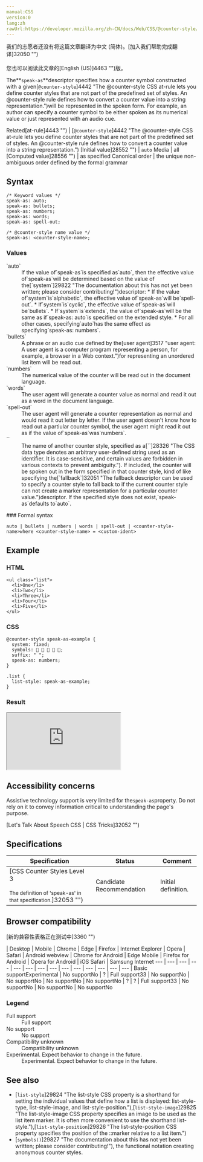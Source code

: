 ```yaml
---
manual:CSS
version:0
lang:zh
rawUrl:https://developer.mozilla.org/zh-CN/docs/Web/CSS/@counter-style/speak-as
---
```




<bdi>我们的志愿者还没有将这篇文章翻译为<bdi>中文 (简体)</bdi>。[加入我们帮助完成翻译]32050 "")<br></br>您也可以阅读此文章的[English (US)]4463 "")版。</bdi>






The**`speak-as`**descriptor specifies how a counter symbol constructed with a given[`@counter-style`]4442 "The @counter-style CSS at-rule lets you define counter styles that are not part of the predefined set of styles. An @counter-style rule defines how to convert a counter value into a string representation.")will be represented in the spoken form. For example, an author can specify a counter symbol to be either spoken as its numerical value or just represented with an audio cue.


Related[at-rule]4443 "") | [`@counter-style`]4442 "The @counter-style CSS at-rule lets you define counter styles that are not part of the predefined set of styles. An @counter-style rule defines how to convert a counter value into a string representation.") 
[Initial value]28552 "") | `auto` 
Media | all 
[Computed value]28556 "") | as specified 
Canonical order | the unique non-ambiguous order defined by the formal grammar 


## Syntax<a name="Syntax"></a>

```
/* Keyword values */
speak-as: auto;
speak-as: bullets;
speak-as: numbers;
speak-as: words;
speak-as: spell-out;

/* @counter-style name value */
speak-as: <counter-style-name>;
```

### Values<a name="Values"></a>
<dl><dt id=''>`auto`</dt><dd>If the value of`speak-as`is specified as`auto`, then the effective value of`speak-as`will be determined based on the value of the[`system`]29822 "The documentation about this has not yet been written; please consider contributing!")descriptor:
* If the value of`system`is`alphabetic`, the effective value of`speak-as`will be`spell-out`.
* If`system`is`cyclic`, the effective value of`speak-as`will be`bullets`.
* If`system`is`extends`, the value of`speak-as`will be the same as if`speak-as: auto`is specified on the extended style.
* For all other cases, specifying`auto`has the same effect as specifying`speak-as: numbers`.
</dd><dt id=''>`bullets`</dt><dd>A phrase or an audio cue defined by the[user agent]3517 "user agent: A user agent is a computer program representing a person, for example, a browser in a Web context.")for representing an unordered list item will be read out.</dd><dt id=''>`numbers`</dt><dd>The numerical value of the counter will be read out in the document language.</dd><dt id=''>`words`</dt><dd>The user agent will generate a counter value as normal and read it out as a word in the document language.</dd><dt id=''>`spell-out`</dt><dd>The user agent will generate a counter representation as normal and would read it out letter by letter. If the user agent doesn&#39;t know how to read out a partiular counter symbol, the user agent might read it out as if the value of`speak-as`was`numbers`.</dd><dt id=''>`<counter-style-name>`</dt><dd>The name of another counter style, specified as a[`<custom-ident>`]28326 "The <custom-ident> CSS data type denotes an arbitrary user-defined string used as an identifier. It is case-sensitive, and certain values are forbidden in various contexts to prevent ambiguity."). If included, the counter will be spoken out in the form specified in that counter style, kind of like specifying the[`fallback`]32051 "The fallback descriptor can be used to specify a counter style to fall back to if the current counter style can not create a marker representation for a particular counter value.")descriptor. If the specified style does not exist,`speak-as`defaults to`auto`.</dd></dl>
### Formal syntax<a name="Formal_syntax"></a>

```
auto | bullets | numbers | words | spell-out | <counter-style-name>where <counter-style-name> = <custom-ident>
```

## Example<a name="Example"></a>

### HTML<a name="HTML"></a>

```
<ul class="list">
  <li>One</li>
  <li>Two</li>
  <li>Three</li>
  <li>Four</li>
  <li>Five</li>
</ul>
```

### CSS<a name="CSS"></a>

```
@counter-style speak-as-example {
  system: fixed;
  symbols:     ;
  suffix: " ";
  speak-as: numbers;
}

.list {
  list-style: speak-as-example;    
}
```

### Result<a name="Result"></a>


<iframe src='https://mdn.mozillademos.org/en-US/docs/Web/CSS/@counter-style/speak-as$samples/Example?revision=1367949' width='null' height='null'></iframe>



## Accessibility concerns<a name="Accessibility_concerns"></a>


Assistive technology support is very limited for the`speak-as`property. Do not rely on it to convey information critical to understanding the page&#39;s purpose.



[Let&#39;s Talk About Speech CSS | CSS Tricks]32052 "")


## Specifications<a name="Specifications"></a>

Specification | Status | Comment 
 ---  |  ---  |  ---  | 
[CSS Counter Styles Level 3<br></br><small>The definition of &#39;speak-as&#39; in that specification.</small>]32053 "") | Candidate Recommendation | Initial definition. 


## Browser compatibility<a name="Browser_compatibility"></a>




[新的兼容性表格正在测试中<i></i>]3360 "")

 | <abbr>Desktop<i></i></abbr> | <abbr>Mobile<i></i></abbr> 
 | <abbr>Chrome<i></i></abbr> | <abbr>Edge<i></i></abbr> | <abbr>Firefox<i></i></abbr> | <abbr>Internet Explorer<i></i></abbr> | <abbr>Opera<i></i></abbr> | <abbr>Safari<i></i></abbr> | <abbr>Android webview<i></i></abbr> | <abbr>Chrome for Android<i></i></abbr> | <abbr>Edge Mobile<i></i></abbr> | <abbr>Firefox for Android<i></i></abbr> | <abbr>Opera for Android<i></i></abbr> | <abbr>iOS Safari<i></i></abbr> | <abbr>Samsung Internet<i></i></abbr> 
 ---  |  ---  |  ---  |  ---  |  ---  |  ---  |  ---  |  ---  |  ---  |  ---  |  ---  |  ---  |  ---  |  ---  | 
Basic support<abbr>Experimental<i></i></abbr> | <abbr>No support</abbr>No | <abbr>?</abbr> | <abbr>Full support</abbr>33 | <abbr>No support</abbr>No | <abbr>No support</abbr>No | <abbr>No support</abbr>No | <abbr>No support</abbr>No | <abbr>?</abbr> | <abbr>?</abbr> | <abbr>Full support</abbr>33 | <abbr>No support</abbr>No | <abbr>No support</abbr>No | <abbr>No support</abbr>No 


### Legend<a name="Legend"></a>
<dl><dt id=''><abbr>Full support</abbr></dt><dd>Full support</dd><dt id=''><abbr>No support</abbr></dt><dd>No support</dd><dt id=''><abbr>Compatibility unknown</abbr></dt><dd>Compatibility unknown</dd><dt id=''><abbr>Experimental. Expect behavior to change in the future.<i></i></abbr></dt><dd>Experimental. Expect behavior to change in the future.</dd></dl>





## See also<a name="See_also"></a>

* [`list-style`]29824 "The list-style CSS property is a shorthand for setting the individual values that define how a list is displayed: list-style-type, list-style-image, and list-style-position."),[`list-style-image`]29825 "The list-style-image CSS property specifies an image to be used as the list item marker. It is often more convenient to use the shorthand list-style."),[`list-style-position`]29826 "The list-style-position CSS property specifies the position of the ::marker relative to a list item.")
* [`symbols()`]29827 "The documentation about this has not yet been written; please consider contributing!"), the functional notation creating anonymous counter styles.



